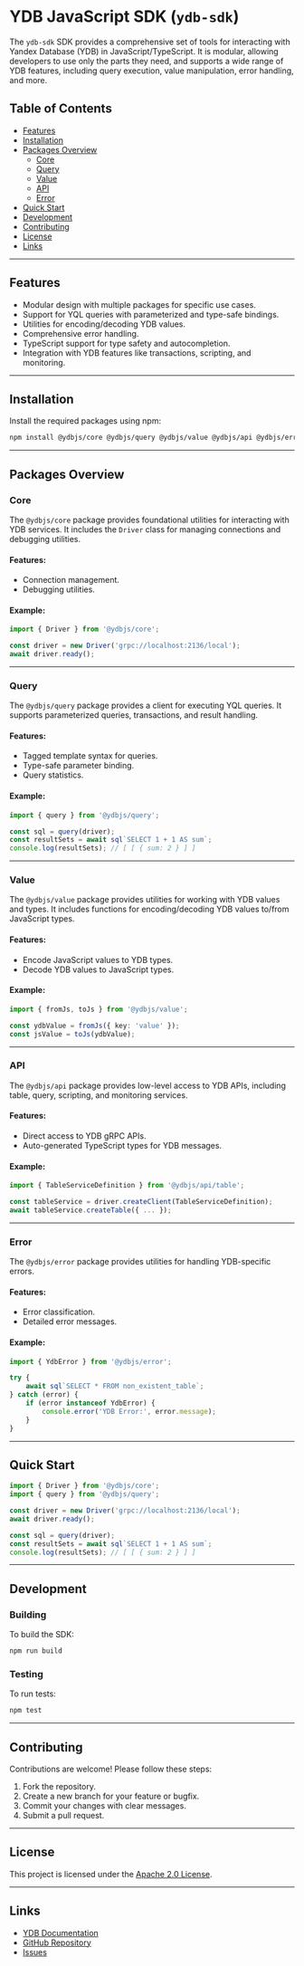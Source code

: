 # YDB JavaScript SDK (`ydb-sdk`)

The `ydb-sdk` SDK provides a comprehensive set of tools for interacting with Yandex Database (YDB) in JavaScript/TypeScript. It is modular, allowing developers to use only the parts they need, and supports a wide range of YDB features, including query execution, value manipulation, error handling, and more.

## Table of Contents

- [Features](#features)
- [Installation](#installation)
- [Packages Overview](#packages-overview)
    - [Core](#core)
    - [Query](#query)
    - [Value](#value)
    - [API](#api)
    - [Error](#error)
- [Quick Start](#quick-start)
- [Development](#development)
- [Contributing](#contributing)
- [License](#license)
- [Links](#links)

---

## Features

- Modular design with multiple packages for specific use cases.
- Support for YQL queries with parameterized and type-safe bindings.
- Utilities for encoding/decoding YDB values.
- Comprehensive error handling.
- TypeScript support for type safety and autocompletion.
- Integration with YDB features like transactions, scripting, and monitoring.

---

## Installation

Install the required packages using npm:

```sh
npm install @ydbjs/core @ydbjs/query @ydbjs/value @ydbjs/api @ydbjs/error
```

---

## Packages Overview

### Core

The `@ydbjs/core` package provides foundational utilities for interacting with YDB services. It includes the `Driver` class for managing connections and debugging utilities.

#### Features:
- Connection management.
- Debugging utilities.

#### Example:
```ts
import { Driver } from '@ydbjs/core';

const driver = new Driver('grpc://localhost:2136/local');
await driver.ready();
```

---

### Query

The `@ydbjs/query` package provides a client for executing YQL queries. It supports parameterized queries, transactions, and result handling.

#### Features:
- Tagged template syntax for queries.
- Type-safe parameter binding.
- Query statistics.

#### Example:
```ts
import { query } from '@ydbjs/query';

const sql = query(driver);
const resultSets = await sql`SELECT 1 + 1 AS sum`;
console.log(resultSets); // [ [ { sum: 2 } ] ]
```

---

### Value

The `@ydbjs/value` package provides utilities for working with YDB values and types. It includes functions for encoding/decoding YDB values to/from JavaScript types.

#### Features:
- Encode JavaScript values to YDB types.
- Decode YDB values to JavaScript types.

#### Example:
```ts
import { fromJs, toJs } from '@ydbjs/value';

const ydbValue = fromJs({ key: 'value' });
const jsValue = toJs(ydbValue);
```

---

### API

The `@ydbjs/api` package provides low-level access to YDB APIs, including table, query, scripting, and monitoring services.

#### Features:
- Direct access to YDB gRPC APIs.
- Auto-generated TypeScript types for YDB messages.

#### Example:
```ts
import { TableServiceDefinition } from '@ydbjs/api/table';

const tableService = driver.createClient(TableServiceDefinition);
await tableService.createTable({ ... });
```

---

### Error

The `@ydbjs/error` package provides utilities for handling YDB-specific errors.

#### Features:
- Error classification.
- Detailed error messages.

#### Example:
```ts
import { YdbError } from '@ydbjs/error';

try {
    await sql`SELECT * FROM non_existent_table`;
} catch (error) {
    if (error instanceof YdbError) {
        console.error('YDB Error:', error.message);
    }
}
```

---

## Quick Start

```ts
import { Driver } from '@ydbjs/core';
import { query } from '@ydbjs/query';

const driver = new Driver('grpc://localhost:2136/local');
await driver.ready();

const sql = query(driver);
const resultSets = await sql`SELECT 1 + 1 AS sum`;
console.log(resultSets); // [ [ { sum: 2 } ] ]
```

---

## Development

### Building

To build the SDK:

```sh
npm run build
```

### Testing

To run tests:

```sh
npm test
```

---

## Contributing

Contributions are welcome! Please follow these steps:

1. Fork the repository.
2. Create a new branch for your feature or bugfix.
3. Commit your changes with clear messages.
4. Submit a pull request.

---

## License

This project is licensed under the [Apache 2.0 License](LICENSE).

---

## Links

- [YDB Documentation](https://ydb.tech)
- [GitHub Repository](https://github.com/yandex-cloud/ydb-js-sdk)
- [Issues](https://github.com/yandex-cloud/ydb-js-sdk/issues)
